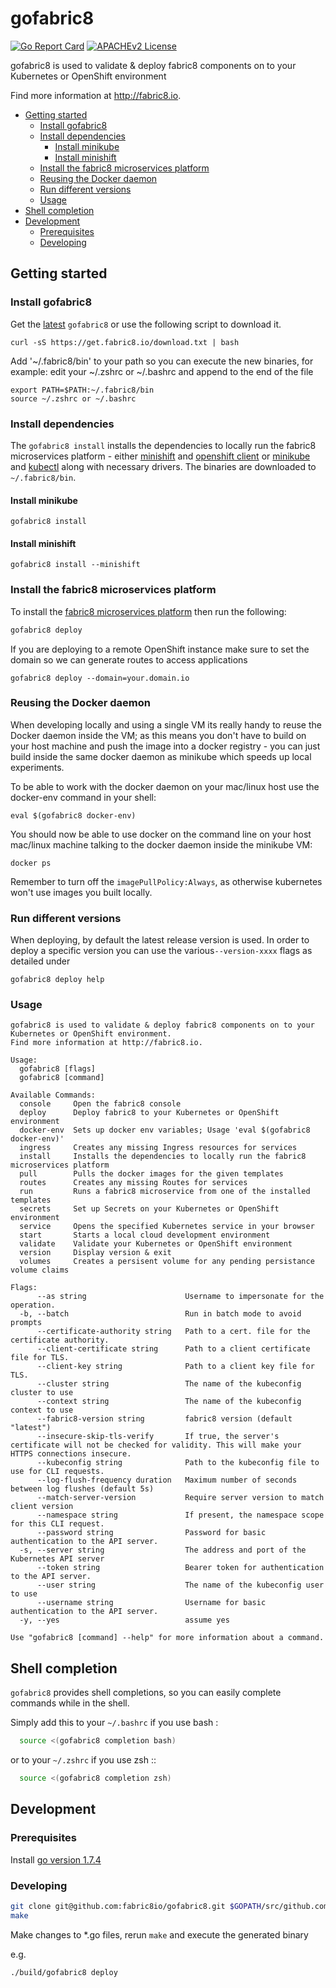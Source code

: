 # gofabric8

[![Go Report Card](https://goreportcard.com/badge/github.com/fabric8io/gofabric8)](https://goreportcard.com/report/github.com/fabric8io/gofabric8)
[![APACHEv2 License](https://img.shields.io/badge/license-APACHEv2-blue.svg)](https://github.com/fabric8io/gofabric8/blob/master/LICENSE)

gofabric8 is used to validate & deploy fabric8 components on to your Kubernetes
or OpenShift environment

Find more information at http://fabric8.io.

<!-- START doctoc generated TOC please keep comment here to allow auto update -->
<!-- DON'T EDIT THIS SECTION, INSTEAD RE-RUN doctoc TO UPDATE -->


- [Getting started](#getting-started)
  - [Install gofabric8](#install-gofabric8)
  - [Install dependencies](#install-dependencies)
    - [Install minikube](#install-minikube)
    - [Install minishift](#install-minishift)
  - [Install the fabric8 microservices platform](#install-the-fabric8-microservices-platform)
  - [Reusing the Docker daemon](#reusing-the-docker-daemon)
  - [Run different versions](#run-different-versions)
  - [Usage](#usage)
- [Shell completion](#shell-completion)
- [Development](#development)
  - [Prerequisites](#prerequisites)
  - [Developing](#developing)

<!-- END doctoc generated TOC please keep comment here to allow auto update -->

## Getting started

### Install gofabric8

Get the [latest](https://github.com/fabric8io/gofabric8/releases/latest/)
`gofabric8` or use the following script to download it.

```
curl -sS https://get.fabric8.io/download.txt | bash
```

Add '~/.fabric8/bin' to your path so you can execute the new binaries, for
example: edit your ~/.zshrc or ~/.bashrc and append to the end of the file

```
export PATH=$PATH:~/.fabric8/bin
source ~/.zshrc or ~/.bashrc
```

### Install dependencies

The `gofabric8 install` installs the dependencies to locally run the fabric8
microservices platform - either [minishift][minishift] and [openshift
client][oc] or [minikube][minikube] and [kubectl][kubectl] along with necessary
drivers. The binaries are downloaded to `~/.fabric8/bin`.

#### Install minikube

```
gofabric8 install
```

#### Install minishift

```
gofabric8 install --minishift
```

### Install the fabric8 microservices platform

To install the [fabric8 microservices platform](http://fabric8.io/) then run the following:

```sh
gofabric8 deploy
```

If you are deploying to a remote OpenShift instance make sure to set the domain
so we can generate routes to access applications

```
gofabric8 deploy --domain=your.domain.io
```

### Reusing the Docker daemon

When developing locally and using a single VM its really handy to reuse the
Docker daemon inside the VM; as this means you don't have to build on your host
machine and push the image into a docker registry - you can just build inside
the same docker daemon as minikube which speeds up local experiments.

To be able to work with the docker daemon on your mac/linux host use the
docker-env command in your shell:

```
eval $(gofabric8 docker-env)
```

You should now be able to use docker on the command line on your host mac/linux
machine talking to the docker daemon inside the minikube VM:

```
docker ps
```

Remember to turn off the `imagePullPolicy:Always`, as otherwise kubernetes won't
use images you built locally.

### Run different versions

When deploying, by default the latest release version is used. In order to
deploy a specific version you can use the various`--version-xxxx` flags as
detailed under

```
gofabric8 deploy help
```

### Usage

```
gofabric8 is used to validate & deploy fabric8 components on to your Kubernetes or OpenShift environment.
Find more information at http://fabric8.io.

Usage:
  gofabric8 [flags]
  gofabric8 [command]

Available Commands:
  console     Open the fabric8 console
  deploy      Deploy fabric8 to your Kubernetes or OpenShift environment
  docker-env  Sets up docker env variables; Usage 'eval $(gofabric8 docker-env)'
  ingress     Creates any missing Ingress resources for services
  install     Installs the dependencies to locally run the fabric8 microservices platform
  pull        Pulls the docker images for the given templates
  routes      Creates any missing Routes for services
  run         Runs a fabric8 microservice from one of the installed templates
  secrets     Set up Secrets on your Kubernetes or OpenShift environment
  service     Opens the specified Kubernetes service in your browser
  start       Starts a local cloud development environment
  validate    Validate your Kubernetes or OpenShift environment
  version     Display version & exit
  volumes     Creates a persisent volume for any pending persistance volume claims

Flags:
      --as string                      Username to impersonate for the operation.
  -b, --batch                          Run in batch mode to avoid prompts
      --certificate-authority string   Path to a cert. file for the certificate authority.
      --client-certificate string      Path to a client certificate file for TLS.
      --client-key string              Path to a client key file for TLS.
      --cluster string                 The name of the kubeconfig cluster to use
      --context string                 The name of the kubeconfig context to use
      --fabric8-version string         fabric8 version (default "latest")
      --insecure-skip-tls-verify       If true, the server's certificate will not be checked for validity. This will make your HTTPS connections insecure.
      --kubeconfig string              Path to the kubeconfig file to use for CLI requests.
      --log-flush-frequency duration   Maximum number of seconds between log flushes (default 5s)
      --match-server-version           Require server version to match client version
      --namespace string               If present, the namespace scope for this CLI request.
      --password string                Password for basic authentication to the API server.
  -s, --server string                  The address and port of the Kubernetes API server
      --token string                   Bearer token for authentication to the API server.
      --user string                    The name of the kubeconfig user to use
      --username string                Username for basic authentication to the API server.
  -y, --yes                            assume yes

Use "gofabric8 [command] --help" for more information about a command.
```

## Shell completion

``gofabric8`` provides shell completions, so you can easily complete commands while in the shell.

Simply add this to your ``~/.bashrc`` if you use bash :

```sh
  source <(gofabric8 completion bash)
```

or to your ``~/.zshrc`` if you use zsh ::

```sh
  source <(gofabric8 completion zsh)
```

## Development

### Prerequisites

Install [go version 1.7.4](https://golang.org/doc/install)

### Developing

```sh
git clone git@github.com:fabric8io/gofabric8.git $GOPATH/src/github.com/fabric8io/gofabric8
make
```

Make changes to *.go files, rerun `make` and execute the generated binary

e.g.

```sh
./build/gofabric8 deploy

```

[kubectl]: https://kubernetes.io/docs/reference/kubectl/overview/
[minikube]: https://github.com/kubernetes/minikube
[minishift]: https://github.com/minishift/minishift
[oc]: https://docs.openshift.org/latest/cli_reference/index.html
